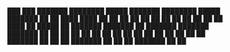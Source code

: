 ███    ███ ███████ ████████  █████  ███████ ████████  █████  ███████ ██   ██ 
████  ████ ██         ██    ██   ██ ██         ██    ██   ██ ██      ██   ██ 
██ ████ ██ █████      ██    ███████ ███████    ██    ███████ ███████ ███████ 
██  ██  ██ ██         ██    ██   ██      ██    ██    ██   ██      ██ ██   ██ 
██      ██ ███████    ██    ██   ██ ███████    ██    ██   ██ ███████ ██   ██ 
                                                                             
